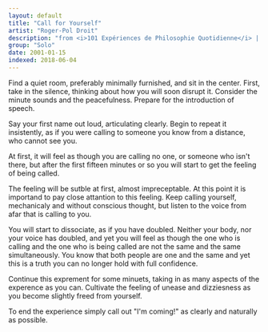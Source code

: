 ```yaml
---
layout: default
title: "Call for Yourself"
artist: "Roger-Pol Droit"
description: "from <i>101 Expériences de Philosophie Quotidienne</i> | <i>Translated from French</i>"
group: "Solo"
date: 2001-01-15
indexed: 2018-06-04
---
```

Find a quiet room, preferably minimally furnished, and sit in the center. First, take in the silence, thinking about how you will soon disrupt it. Consider the minute sounds and the peacefulness. Prepare for the introduction of speech.

Say your first name out loud, articulating clearly. Begin to repeat it insistently, as if you were calling to someone you know from a distance, who cannot see you.

At first, it will feel as though you are calling no one, or someone who isn't there, but after the first fifteen minutes or so you will start to get the feeling of being called.

The feeling will be sutble at first, almost impreceptable. At this point it is importand to pay close attantion to this feeling. Keep calling yourself, mechanicaly and without conscious thought, but listen to the voice from afar that is calling to you. 

You will start to dissociate, as if you have doubled. Neither your body, nor your voice has doubled, and yet you will feel as though the one who is calling and the one who is being called are not the same and the same simultaneously. You know that both people are one and the same and yet this is a truth you can no longer hold with full confidence.

Continue this exprement for some minuets, taking in as many aspects of the experence as you can. Cultivate the feeling of unease and dizziesness as you become slightly freed from yourself. 

To end the experience simply call out "I'm coming!" as clearly and naturally as possible.
